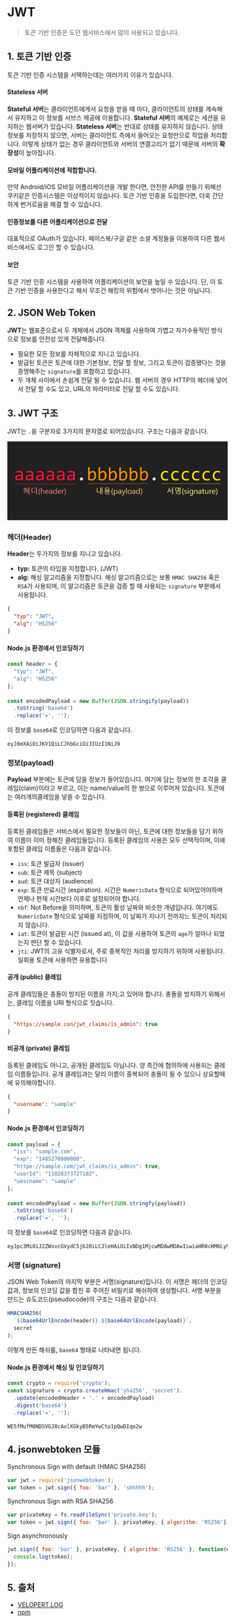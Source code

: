 # JWT

> 토큰 기반  인증은 도던 웹서비스에서 많이 사용되고 있습니다.

## 1. 토큰 기반 인증

토큰 기반 인증 시스템을 서택하는데는 여러가지 이유가 있습니다.

#### Stateless 서버

**Stateful 서버**는 클라이언트에게서 요청을 받을 때 마다, 클라이언트의 상태를 계속해서 유지하고 이 정보를 서브스 제공에 이용합니다. **Stateful 서버**의 예제로는 세션을 유지하는 웹서버가 있습니다. **Stateless 서버**는 반대로 상태를 유지하지 않습니다. 상태 정보를 저장하지 않으면, 서버는 클라이언트 측에서 들어오는 요청만으로 작업을 처리합니다. 이렇게 상태가 없는 경우 클라이언트와 서버의 연결고리가 없기 때문에 서버의 **확장성**이 높아집니다.

#### 모바일 어플리케이션에 적합합니다.

만약 Android/iOS 모바일 어플리케이션을 개발 한다면, 안전한 API를 만들기 위해선 쿠키같은 인증시스템은 이상적이지 않습나다. 토큰 기반 인증을 도입한다면, 더욱 간단하게 번거로움을 해결 할 수 있습니다.

#### 인증정보를 다른 어플리케이션으로 전달

대표적으로 OAuth가 있습니다. 페이스북/구글 같은 소셜 계정들을 이용하여 다른 웹서비스에서도 로그인 할 수 있습니다.

#### 보안

토큰 기반 인증 시스템을 사용하여 어플리케이션의 보안을 높일 수 있습니다. 단, 이 토큰 기반 인증을 사용한다고 해서 무조건 해킹의 위험에서 벗어나는 것은 아닙니다.

## 2. JSON Web Token

**JWT**는 웹표준으로서 두 개체에서 JSON 객체를 사용하여 가볍고 자가수용적인 방식으로 정보를 안전성 있게 전달해줍니다. 

- 필요한 모든 정보를 자체적으로 지니고 있습니다.
- 발급된 토큰은 토큰에 대한 기본정보, 전달 할 정보, 그리고 토큰이 검증됐다는 것을 증명해주는 `signature`를 포함하고 있습니다.
- 두 개체 사이에서 손쉽게 전달 될 수 있습니다. 웹 서버의 경우 HTTP의 헤더에 넣어서 전달 할 수도 있고, URL의 파라미터로 전달 할 수도 있습니다.

## 3. JWT 구조

JWT는 `.`을 구분자로 3가지의 문자열로 되어있습니다. 구조는 다음과 같습니다.

![interview_jwt01](../img/interview_jwt01.png)

### 헤더(Header)

**Header**는 두가지의 정보를 지니고 있습니다.

- **typ:** 토큰의 타입을 지정합니다. (JWT)
- **alg:** 해싱 알고리즘을 지정합니다. 해싱 알고리즘으로는 보통 `HMAC SHA256` 혹은 `RSA`가 사용되며, 이 알고리즘은 토큰을 검증 할 때 사용되는 `signature` 부분에서 사용됩니다.

```JSON
{
  "typ": "JWT",
  "alg": "HS256"
}
```

#### Node.js 환경에서 인코딩하기
```javascript
const header = {
  "typ": "JWT",
  "alg": "HS256"
};

const encodedPayload = new Buffer(JSON.stringify(payload))
  .toString('base64')
  .replace('=', '');
```

이 정보를 `base64`로 인코딩하면 다음과 같습니다.

```
eyJ0eXAiOiJKV1QiLCJhbGciOiJIUzI1NiJ9
```

### 정보(payload)

**Payload** 부분에는 토큰에 담을 정보가 들어있습니다. 여기에 담는 정보의 한 조각을 클레임(claim)이라고 부르고, 이는 name/value의 한 쌍으로 이루어져 있습니다. 토큰에는 여러개의클레임을 넣을 수 있습니다.

#### 등록된 (registered) 클레임

등록된 클레임들은 서비스에서 필요한 정보들이 아닌, 토큰에 대한 정보들을 담기 위하여 이름이 이미 정해진 클레임들입니다. 등록된 클레임의 사용은 모두 선택적이며, 이에 포함된 클레임 이름들은 다음과 같습니다.

- `iss`: 토큰 발급자 (issuer)
- `sub`: 토큰 제목 (subject)
- `aud`: 토큰 대상자 (audience)
- `exp`: 토큰 만료시간 (expiration). 시간은 `NumericData` 형식으로 되어있어야하며 언제나 현재 시간보다 이후로 설정되어야 합니다.
- `nbf`: Not Before을 의미하며, 토큰의 활성 날짜와 비슷한 개념입니다. 여기에도 `NumericDate` 형식으로 날짜를 지정하며, 이 날짜가 지나기 전까지느 토큰이 처리되지 않습니다.
- `iat`: 토큰이 발급된 시간 (issued at), 이 값을 사용하여 토큰의 `age`가 얼마나 되었는지 판단 할 수 있습니다.
- `jti`: JWT의 고유 식별자로서, 주로 중복적인 처리를 방지하기 위하여 사용됩니다. 일회용 토큰에 사용하면 유용합니다

#### 공개 (public) 클레임

공개 클레임들은 충돌이 방지된 이름을 가지;고 있어야 합니다. 충돌을 방지하기 위해서는, 클레임 이름을 URI 형식으로 짓습니다.

```JSON
{
  "https://sample.con/jwt_claims/is_admin": true
}
```

#### 비공개 (private) 클레임

등록된 클레임도 아니고, 공개된 클레임도 아닙니다. 양 측간에 협의하에 사용되는 클레임 이름들입니다. 공개 클레임과는 달리 이름이 중복되어 충돌이 될 수 있으니 상요할때에 유의해야합니다.

```JSON
{
  "username": "sample"
}
```

#### Node.js 환경에서 인코딩하기

```javascript
const payload = {
  "iss": "sample.com",
  "exp": "1485270000000",
  "httpe://sample.com/jwt_claims/is_admin": true,
  "userId": "11028373727102",
  "uesrname": "sample"
};

const encodedPayload = new Buffer(JSON.stringfy(payload))
  .toString('base64')
  .replace('=', '');
```

이 정보를 `base64`로 인코딩하면 다음과 같습니다.

```
eyJpc3MiOiJ2ZWxvcGVydC5jb20iLCJleHAiOiIxNDg1MjcwMDAwMDAwIiwiaHR0cHM6Ly92ZWxvcGVydC5jb20vand0X2NsYWltcy9pc19hZG1pbiI6dHJ1ZSwidXNlcklkIjoiMTEwMjgzNzM3MjcxMDIiLCJ1c2VybmFtZSI6InZlbG9wZXJ0In0
```

### 서명 (signature)

JSON Web Token의 마지막 부분은 서명(signature)입니다. 이 서명은 헤더의 인코딩 값과, 정보의 인코딩 값을 합친 후 주어진 비밀키로 해쉬하여 생성합니다. 서명 부분을 만드는 슈도코드(pseudocode)의 구조는 다음과 같습니다.

```javascript
HMACSHA256(
  `${base64UrlEncode(header)}.${base64UrlEncode(payload)}`,
  secret
);
```

이렇게 만든 해쉬를, `base64` 형태로 나타내면 됩니다.

#### Node.js 환경에서 해싱 및 인코딩하기

```javascript
const crypto = require('crypto');
const signature = crypto.createHmac('sha256', 'secret').
  .update(encodedHeader + '.' + encodedPayload)
  .digest('base64')
  .replace('=', '');
```

```
WE5fMufM0NDSVGJ8cAolXGkyB5RmYwCto1pQwDIqo2w
```

## 4. jsonwebtoken 모듈

Synchronous Sign with default (HMAC SHA256)

```javascript
var jwt = require('jsonwebtoken');
var token = jwt.sign({ foo: 'bar' }, 'shhhhh');
```

Synchronous Sign with RSA SHA256

```javascript
var privateKey = fs.readFileSync('private.key');
var token = jwt.sign({ foo: 'bar' }, privateKey, { algorithm: 'RS256'});
```

Sign asynchronously

```javascript
jwt.sign({ foo: 'bar' }, privateKey, { algorithm: 'RS256' }, function(err, token) {
  console.log(token);
});
```

## 5. 출처

- [VELOPERT.LOG](https://velopert.com/2448)
- [npm](https://www.npmjs.com/package/jsonwebtoken)